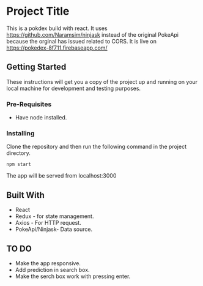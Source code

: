 ﻿# Project Title

This is a pokdex build with react. It uses https://github.com/Naramsim/ninjask instead of the original PokeApi because the orginal has issued related to CORS.
It is live on https://pokedex-8f711.firebaseapp.com/

## Getting Started

These instructions will get you a copy of the project up and running on your local machine for development and testing purposes.


### Pre-Requisites
* Have node installed.

### Installing

Clone the repository and then run the following command in the project directory.
```
npm start
```

The app will be served from localhost:3000

## Built With

* React
* Redux - for state management.
* Axios - For HTTP request.
* PokeApi/Ninjask- Data source.

## TO DO
* Make the app responsive.
* Add prediction in search box.
* Make the serch box work with pressing enter.



